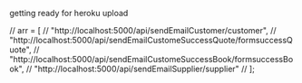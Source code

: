 getting ready for heroku upload

// arr = [
//   "http://localhost:5000/api/sendEmailCustomer/customer",
//   "http://localhost:5000/api/sendEmailCustomeSuccessQuote/formsuccessQuote",
//   "http://localhost:5000/api/sendEmailCustomeSuccessBook/formsuccessBook",
//   "http://localhost:5000/api/sendEmailSupplier/supplier"
// ];